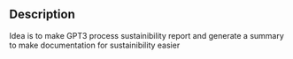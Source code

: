 ## Description

Idea is to make GPT3 process sustainibility report and generate a summary to make documentation for sustainibility easier


